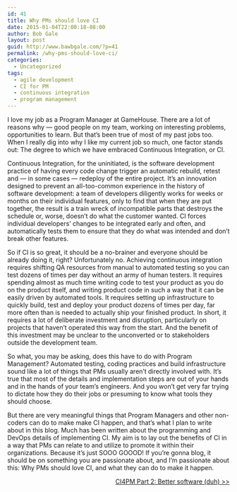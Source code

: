 ```yaml
---
id: 41
title: Why PMs should love CI
date: 2015-01-04T22:00:18-08:00
author: Bob Gale
layout: post
guid: http://www.bawbgale.com/?p=41
permalink: /why-pms-should-love-ci/
categories:
  - Uncategorized
tags:
  - agile development
  - CI for PM
  - continuous integration
  - program management
---
```

I love my job as a Program Manager at GameHouse. There are a lot of reasons why — good people on my team, working on interesting problems, opportunities to learn. But that’s been true of most of my past jobs too. When I really dig into why I like my current job so much, one factor stands out: The degree to which we have embraced Continuous Integration, or CI.

Continuous Integration, for the uninitiated, is the software development practice of having every code change trigger an automatic rebuild, retest and — in some cases — redeploy of the entire project. It’s an innovation designed to prevent an all-too-common experience in the history of software development: a team of developers diligently works for weeks or months on their individual features, only to find that when they are put together, the result is a train wreck of incompatible parts that destroys the schedule or, worse, doesn’t do what the customer wanted. CI forces individual developers’ changes to be integrated early and often, and automatically tests them to ensure that they do what was intended and don’t break other features.

So if CI is so great, it should be a no-brainer and everyone should be already doing it, right? Unfortunately no. Achieving continuous integration requires shifting QA resources from manual to automated testing so you can test dozens of times per day without an army of human testers. It requires spending almost as much time writing code to test your product as you do on the product itself, and writing product code in such a way that it can be easily driven by automated tools. It requires setting up infrastructure to quickly build, test and deploy your product dozens of times per day, far more often than is needed to actually ship your finished product. In short, it requires a lot of deliberate investment and disruption, particularly on projects that haven’t operated this way from the start. And the benefit of this investment may be unclear to the unconverted or to stakeholders outside the development team.

So what, you may be asking, does this have to do with Program Management? Automated testing, coding practices and build infrastructure sound like a lot of things that PMs usually aren’t directly involved with. It’s true that most of the details and implementation steps are out of your hands and in the hands of your team’s engineers. And you won’t get very far trying to dictate how they do their jobs or presuming to know what tools they should choose.

But there are very meaningful things that Program Managers and other non-coders can do to make make CI happen, and that’s what I plan to write about in this blog. Much has been written about the programming and DevOps details of implementing CI. My aim is to lay out the benefits of CI in a way that PMs can relate to and utilize to promote it within their organizations. Because it’s just SOOO GOOOD! If you’re gonna blog, it should be on something you are passionate about, and I’m passionate about this: Why PMs should love CI, and what they can do to make it happen.

<p style="text-align: right;">
  <a title="Why PMs should love CI, part 2: Better software (duh)" href="/why-pms-should-love-ci-part-2-better-software-duh/">CI4PM Part 2: Better software (duh) >></a>
</p>